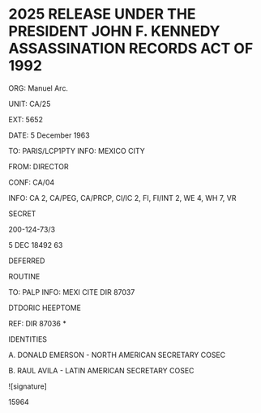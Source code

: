 # 2025 RELEASE UNDER THE PRESIDENT JOHN F. KENNEDY ASSASSINATION RECORDS ACT OF 1992

ORG: Manuel Arc.

UNIT: CA/25

EXT: 5652

DATE: 5 December 1963

TO: PARIS/LCP1PTY INFO: MEXICO CITY

FROM: DIRECTOR

CONF: CA/04

INFO: CA 2, CA/PEG, CA/PRCP, CI/IC 2, FI, FI/INT 2, WE 4, WH 7, VR

SECRET

200-124-73/3

5 DEC 18492 63

DEFERRED

ROUTINE

TO: PALP INFO: MEXI CITE DIR 87037

DTDORIC HEEPTOME

REF: DIR 87036 *

IDENTITIES

A. DONALD EMERSON - NORTH AMERICAN SECRETARY COSEC

B. RAUL AVILA - LATIN AMERICAN SECRETARY COSEC

![signature]

15964
